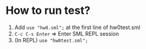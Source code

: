 # How to run test?
1. Add `use "hw0.sml";` at the first line of hw0test.sml
2. `C-c C-s Enter` => Enter SML REPL session
3. (In REPL) `use "hw0test.sml";`
